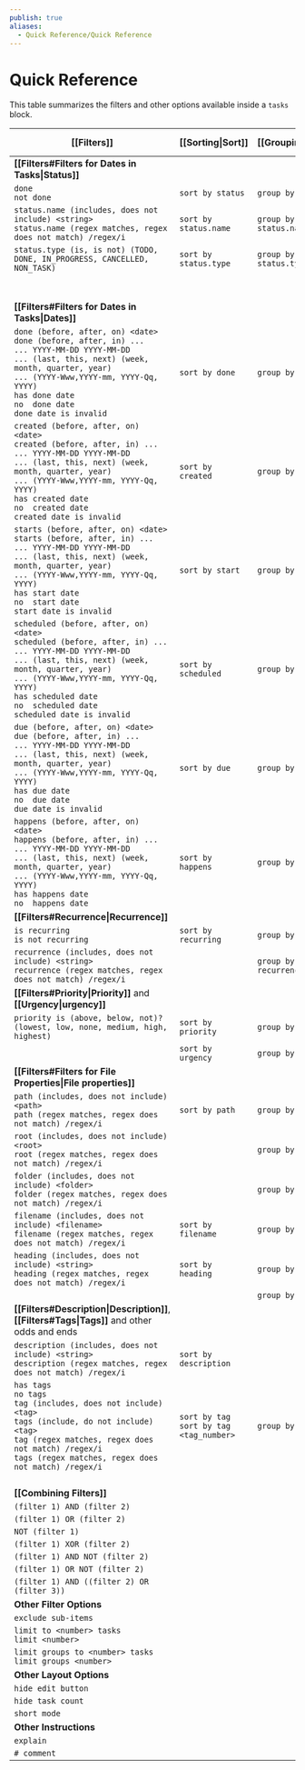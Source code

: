 ```yaml
---
publish: true
aliases:
  - Quick Reference/Quick Reference
---
```


# Quick Reference

This table summarizes the filters and other options available inside a `tasks` block.

| [[Filters]]                                                                                                                                                                                                                                                                                     | [[Sorting\|Sort]]                           | [[Grouping\|Group]]    | [[Layout\|Display]]    | [[About Scripting\|Scripting]]               |
| ----------------------------------------------------------------------------------------------------------------------------------------------------------------------------------------------------------------------------------------------------------------------------------------------- | ------------------------------------------- | ---------------------- | ---------------------- | -------------------------------------------- |
| **[[Filters#Filters for Dates in Tasks\|Status]]**                                                                                                                                                                                                                                              |                                             |                        |                        |                                              |
| `done`<br>`not done`                                                                                                                                                                                                                                                                            | `sort by status`                            | `group by status`      |                        | `task.isDone`                                |
| `status.name (includes, does not include) <string>`<br>`status.name (regex matches, regex does not match) /regex/i`                                                                                                                                                                             | `sort by status.name`                       | `group by status.name` |                        | `task.status.name`                           |
| `status.type (is, is not) (TODO, DONE, IN_PROGRESS, CANCELLED, NON_TASK)`                                                                                                                                                                                                                       | `sort by status.type`                       | `group by status.type` |                        | `task.status.type`                           |
|                                                                                                                                                                                                                                                                                                 |                                             |                        |                        | `task.status.symbol`                         |
|                                                                                                                                                                                                                                                                                                 |                                             |                        |                        | `task.status.nextSymbol`                     |
| **[[Filters#Filters for Dates in Tasks\|Dates]]**                                                                                                                                                                                                                                               |                                             |                        |                        |                                              |
| `done (before, after, on) <date>`<br>`done (before, after, in) ...`<br>`... YYYY-MM-DD YYYY-MM-DD`<br>`... (last, this, next) (week, month, quarter, year)`<br>`... (YYYY-Www,YYYY-mm, YYYY-Qq, YYYY)`<br>`has done date`<br>`no  done date`<br>`done date is invalid`                          | `sort by done`                              | `group by done`        | `hide done date`       | `task.done`                                  |
| `created (before, after, on) <date>`<br>`created (before, after, in) ...`<br>`... YYYY-MM-DD YYYY-MM-DD`<br>`... (last, this, next) (week, month, quarter, year)`<br>`... (YYYY-Www,YYYY-mm, YYYY-Qq, YYYY)`<br>`has created date`<br>`no  created date`<br>`created date is invalid`           | `sort by created`                           | `group by created`     | `hide created date`    | `task.created`                               |
| `starts (before, after, on) <date>`<br>`starts (before, after, in) ...`<br>`... YYYY-MM-DD YYYY-MM-DD`<br>`... (last, this, next) (week, month, quarter, year)`<br>`... (YYYY-Www,YYYY-mm, YYYY-Qq, YYYY)`<br>`has start date`<br>`no  start date`<br>`start date is invalid`                   | `sort by start`                             | `group by start`       | `hide start date`      | `task.start`                                 |
| `scheduled (before, after, on) <date>`<br>`scheduled (before, after, in) ...`<br>`... YYYY-MM-DD YYYY-MM-DD`<br>`... (last, this, next) (week, month, quarter, year)`<br>`... (YYYY-Www,YYYY-mm, YYYY-Qq, YYYY)`<br>`has scheduled date`<br>`no  scheduled date`<br>`scheduled date is invalid` | `sort by scheduled`                         | `group by scheduled`   | `hide scheduled date`  | `task.scheduled`                             |
| `due (before, after, on) <date>`<br>`due (before, after, in) ...`<br>`... YYYY-MM-DD YYYY-MM-DD`<br>`... (last, this, next) (week, month, quarter, year)`<br>`... (YYYY-Www,YYYY-mm, YYYY-Qq, YYYY)`<br>`has due date`<br>`no  due date`<br>`due date is invalid`                               | `sort by due`                               | `group by due`         | `hide due date`        | `task.due`                                   |
| `happens (before, after, on) <date>`<br>`happens (before, after, in) ...`<br>`... YYYY-MM-DD YYYY-MM-DD`<br>`... (last, this, next) (week, month, quarter, year)`<br>`... (YYYY-Www,YYYY-mm, YYYY-Qq, YYYY)`<br>`has happens date`<br>`no  happens date`                                        | `sort by happens`                           | `group by happens`     |                        | `task.happens`                               |
| **[[Filters#Recurrence\|Recurrence]]**                                                                                                                                                                                                                                                          |                                             |                        |                        |                                              |
| `is recurring`<br>`is not recurring`                                                                                                                                                                                                                                                            | `sort by recurring`                         | `group by recurring`   |                        | `task.isRecurring`                           |
| `recurrence (includes, does not include) <string>`<br>`recurrence (regex matches, regex does not match) /regex/i`                                                                                                                                                                               |                                             | `group by recurrence`  | `hide recurrence rule` | `task.recurrenceRule`                        |
| **[[Filters#Priority\|Priority]]** and **[[Urgency\|urgency]]**                                                                                                                                                                                                                                 |                                             |                        |                        |                                              |
| `priority is (above, below, not)? (lowest, low, none, medium, high, highest)`                                                                                                                                                                                                                   | `sort by priority`                          | `group by priority`    | `hide priority`        | `task.priorityName`<br>`task.priorityNumber` |
|                                                                                                                                                                                                                                                                                                 | `sort by urgency`                           | `group by urgency`     | `show urgency`         | `task.urgency`                               |
| **[[Filters#Filters for File Properties\|File properties]]**                                                                                                                                                                                                                                    |                                             |                        |                        |                                              |
| `path (includes, does not include) <path>`<br>`path (regex matches, regex does not match) /regex/i`                                                                                                                                                                                             | `sort by path`                              | `group by path`        |                        | `task.file.path`                             |
| `root (includes, does not include) <root>`<br>`root (regex matches, regex does not match) /regex/i`                                                                                                                                                                                             |                                             | `group by root`        |                        | `task.file.root`                             |
| `folder (includes, does not include) <folder>`<br>`folder (regex matches, regex does not match) /regex/i`                                                                                                                                                                                       |                                             | `group by folder`      |                        | `task.file.folder`                           |
| `filename (includes, does not include) <filename>`<br>`filename (regex matches, regex does not match) /regex/i`                                                                                                                                                                                 | `sort by filename`                          | `group by filename`    |                        | `task.file.filename`                         |
| `heading (includes, does not include) <string>`<br>`heading (regex matches, regex does not match) /regex/i`                                                                                                                                                                                     | `sort by heading`                           | `group by heading`     |                        | `task.hasHeading`<br>`task.heading`          |
|                                                                                                                                                                                                                                                                                                 |                                             | `group by backlink`    | `hide backlink`        |                                              |
| **[[Filters#Description\|Description]]**, **[[Filters#Tags\|Tags]]** and other odds and ends                                                                                                                                                                                                    |                                             |                        |                        |                                              |
| `description (includes, does not include) <string>`<br>`description (regex matches, regex does not match) /regex/i`                                                                                                                                                                             | `sort by description`                       |                        |                        | `task.description`                           |
| `has tags`<br>`no tags`<br>`tag (includes, does not include) <tag>`<br>`tags (include, do not include) <tag>`<br>`tag (regex matches, regex does not match) /regex/i`<br>`tags (regex matches, regex does not match) /regex/i`                                                                  | `sort by tag`<br>`sort by tag <tag_number>` | `group by tags`        | `hide tags`            | `task.tags`                                  |
|                                                                                                                                                                                                                                                                                                 |                                             |                        |                        | `task.originalMarkdown`                      |
| **[[Combining Filters]]**                                                                                                                                                                                                                                                                       |                                             |                        |                        |                                              |
| `(filter 1) AND (filter 2)`                                                                                                                                                                                                                                                                     |                                             |                        |                        |                                              |
| `(filter 1) OR (filter 2)`                                                                                                                                                                                                                                                                      |                                             |                        |                        |                                              |
| `NOT (filter 1)`                                                                                                                                                                                                                                                                                |                                             |                        |                        |                                              |
| `(filter 1) XOR (filter 2)`                                                                                                                                                                                                                                                                     |                                             |                        |                        |                                              |
| `(filter 1) AND NOT (filter 2)`                                                                                                                                                                                                                                                                 |                                             |                        |                        |                                              |
| `(filter 1) OR NOT (filter 2)`                                                                                                                                                                                                                                                                  |                                             |                        |                        |                                              |
| `(filter 1) AND ((filter 2) OR (filter 3))`                                                                                                                                                                                                                                                     |                                             |                        |                        |                                              |
| **Other Filter Options**                                                                                                                                                                                                                                                                        |                                             |                        |                        |                                              |
| `exclude sub-items`                                                                                                                                                                                                                                                                             |                                             |                        |                        |                                              |
| `limit to <number> tasks`<br>`limit <number>`                                                                                                                                                                                                                                                   |                                             |                        |                        |                                              |
| `limit groups to <number> tasks`<br>`limit groups <number>`                                                                                                                                                                                                                                     |                                             |                        |                        |                                              |
| **Other Layout Options**                                                                                                                                                                                                                                                                        |                                             |                        |                        |                                              |
| `hide edit button`                                                                                                                                                                                                                                                                              |                                             |                        |                        |                                              |
| `hide task count`                                                                                                                                                                                                                                                                               |                                             |                        |                        |                                              |
| `short mode`                                                                                                                                                                                                                                                                                    |                                             |                        |                        |                                              |
| **Other Instructions**                                                                                                                                                                                                                                                                          |                                             |                        |                        |                                              |
| `explain`                                                                                                                                                                                                                                                                                       |                                             |                        |                        |                                              |
| `# comment`                                                                                                                                                                                                                                                                                     |                                             |                        |                        |                                              |
